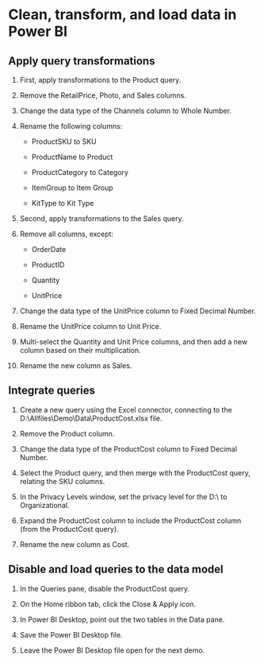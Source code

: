 # Clean, transform, and load data in Power BI

## Apply query transformations

1. First, apply transformations to the Product query.

1. Remove the RetailPrice, Photo, and Sales columns.

1. Change the data type of the Channels column to Whole Number.

1. Rename the following columns:

    - ProductSKU to SKU

    - ProductName to Product

    - ProductCategory to Category

    - ItemGroup to Item Group

    - KitType to Kit Type

1. Second, apply transformations to the Sales query.

1. Remove all columns, except:

    - OrderDate

    - ProductID

    - Quantity

    - UnitPrice

1. Change the data type of the UnitPrice column to Fixed Decimal Number.

1. Rename the UnitPrice column to Unit Price.

1. Multi-select the Quantity and Unit Price columns, and then add a new column based on their multiplication.

1. Rename the new column as Sales.

## Integrate queries

1. Create a new query using the Excel connector, connecting to the D:\Allfiles\Demo\Data\ProductCost.xlsx file.

1. Remove the Product column.

1. Change the data type of the ProductCost column to Fixed Decimal Number.

1. Select the Product query, and then merge with the ProductCost query, relating the SKU columns.

1. In the Privacy Levels window, set the privacy level for the D:\ to Organizational.

1. Expand the ProductCost column to include the ProductCost column (from the ProductCost query).

1. Rename the new column as Cost.

## Disable and load queries to the data model

1. In the Queries pane, disable the ProductCost query.

1. On the Home ribbon tab, click the Close & Apply icon.

1. In Power BI Desktop, point out the two tables in the Data pane.

1. Save the Power BI Desktop file.

1. Leave the Power BI Desktop file open for the next demo.
